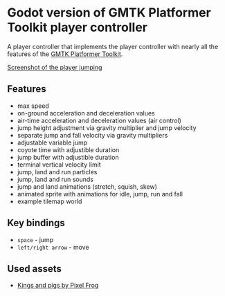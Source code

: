 # Godot version of GMTK Platformer Toolkit player controller

A player controller that implements the player controller with nearly all the features of the [GMTK Platformer Toolkit](https://gmtk.itch.io/platformer-toolkit).

[Screenshot of the player jumping](screenshot.png)

## Features

- max speed
- on-ground acceleration and deceleration values
- air-time acceleration and deceleration values (air control)
- jump height adjustment via gravity multiplier and jump velocity
- separate jump and fall velocity via gravity multipliers
- adjustable variable jump
- coyote time with adjustible duration
- jump buffer with adjustible duration
- terminal vertical velocity limit
- jump, land and run particles
- jump, land and run sounds
- jump and land animations (stretch, squish, skew)
- animated sprite with animations for idle, jump, run and fall
- example tilemap world

## Key bindings

- `space` - jump
- `left/right arrow` - move

## Used assets

- [Kings and pigs by Pixel Frog](https://pixelfrog-assets.itch.io/kings-and-pigs)
